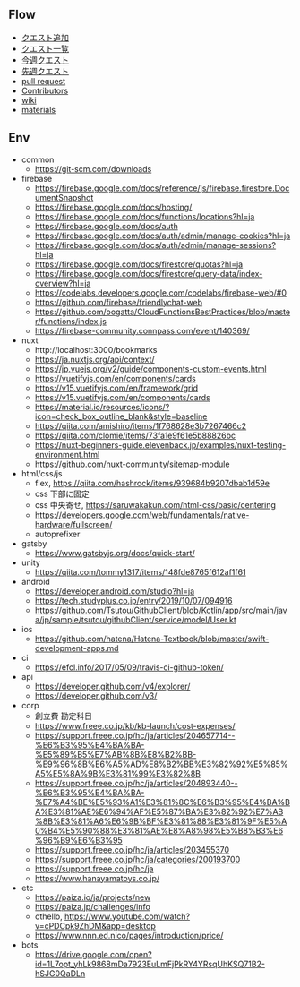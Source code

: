 ## Flow

- [クエスト追加](https://itomakiweb.com/next/newQuest)
- [クエスト一覧](https://github.com/itomakiweb-corp/next/projects/1)
- [今週クエスト](https://github.com/itomakiweb-corp/next/milestones)
- [先週クエスト](https://github.com/itomakiweb-corp/next/milestones?state=closed)
- [pull request](https://github.com/itomakiweb-corp/next/pulls)
- [Contributors](https://github.com/itomakiweb-corp/next/graphs/contributors)
- [wiki](https://github.com/itomakiweb-corp/next/wiki)
- [materials](https://github.com/itomakiweb-corp/dev/tree/master/materials)

## Env

- common
    - https://git-scm.com/downloads
- firebase
    - https://firebase.google.com/docs/reference/js/firebase.firestore.DocumentSnapshot
    - https://firebase.google.com/docs/hosting/
    - https://firebase.google.com/docs/functions/locations?hl=ja
    - https://firebase.google.com/docs/auth
    - https://firebase.google.com/docs/auth/admin/manage-cookies?hl=ja
    - https://firebase.google.com/docs/auth/admin/manage-sessions?hl=ja
    - https://firebase.google.com/docs/firestore/quotas?hl=ja
    - https://firebase.google.com/docs/firestore/query-data/index-overview?hl=ja
    - https://codelabs.developers.google.com/codelabs/firebase-web/#0
    - https://github.com/firebase/friendlychat-web
    - https://github.com/oogatta/CloudFunctionsBestPractices/blob/master/functions/index.js
    - https://firebase-community.connpass.com/event/140369/
- nuxt
    - http://localhost:3000/bookmarks
    - https://ja.nuxtjs.org/api/context/
    - https://jp.vuejs.org/v2/guide/components-custom-events.html
    - https://vuetifyjs.com/en/components/cards
    - https://v15.vuetifyjs.com/en/framework/grid
    - https://v15.vuetifyjs.com/en/components/cards
    - https://material.io/resources/icons/?icon=check_box_outline_blank&style=baseline
    - https://qiita.com/amishiro/items/1f768628e3b7267466c2
    - https://qiita.com/clomie/items/73fa1e9f61e5b88826bc
    - https://nuxt-beginners-guide.elevenback.jp/examples/nuxt-testing-environment.html
    - https://github.com/nuxt-community/sitemap-module
- html/css/js
    - flex, https://qiita.com/hashrock/items/939684b9207dbab1d59e
    - css 下部に固定
    - css 中央寄せ, https://saruwakakun.com/html-css/basic/centering
    - https://developers.google.com/web/fundamentals/native-hardware/fullscreen/
    - autoprefixer
- gatsby
    - https://www.gatsbyjs.org/docs/quick-start/
- unity
    - https://qiita.com/tommy1317/items/148fde8765f612af1f61
- android
    - https://developer.android.com/studio?hl=ja
    - https://tech.studyplus.co.jp/entry/2019/10/07/094916
    - https://github.com/Tsutou/GithubClient/blob/Kotlin/app/src/main/java/jp/sample/tsutou/githubClient/service/model/User.kt
- ios
    - https://github.com/hatena/Hatena-Textbook/blob/master/swift-development-apps.md
- ci
    - https://efcl.info/2017/05/09/travis-ci-github-token/
- api
    - https://developer.github.com/v4/explorer/
    - https://developer.github.com/v3/
- corp
    - 創立費 勘定科目
    - https://www.freee.co.jp/kb/kb-launch/cost-expenses/
    - https://support.freee.co.jp/hc/ja/articles/204657714--%E6%B3%95%E4%BA%BA-%E5%89%B5%E7%AB%8B%E8%B2%BB-%E9%96%8B%E6%A5%AD%E8%B2%BB%E3%82%92%E5%85%A5%E5%8A%9B%E3%81%99%E3%82%8B
    - https://support.freee.co.jp/hc/ja/articles/204893440--%E6%B3%95%E4%BA%BA-%E7%A4%BE%E5%93%A1%E3%81%8C%E6%B3%95%E4%BA%BA%E3%81%AE%E6%94%AF%E5%87%BA%E3%82%92%E7%AB%8B%E3%81%A6%E6%9B%BF%E3%81%88%E3%81%9F%E5%A0%B4%E5%90%88%E3%81%AE%E8%A8%98%E5%B8%B3%E6%96%B9%E6%B3%95
    - https://support.freee.co.jp/hc/ja/articles/203455370
    - https://support.freee.co.jp/hc/ja/categories/200193700
    - https://support.freee.co.jp/hc/ja
    - https://www.hanayamatoys.co.jp/
- etc
    - https://paiza.io/ja/projects/new
    - https://paiza.jp/challenges/info
    - othello, https://www.youtube.com/watch?v=cPDCpk9ZhDM&app=desktop
    - https://www.nnn.ed.nico/pages/introduction/price/
- bots
    - https://drive.google.com/open?id=1L7opt_yhLk9868mDa7923EuLmFjPkRY4YRsqUhKSQ71B2-hSJG0QaDLn
